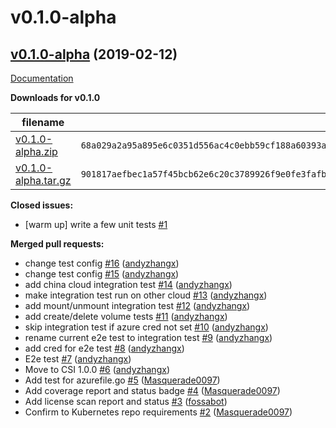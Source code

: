 # v0.1.0-alpha

## [v0.1.0-alpha](https://github.com/csi-driver/azurefile-csi-driver/tree/v0.1.0-alpha) (2019-02-12)

[Documentation](https://github.com/csi-driver/azurefile-csi-driver/blob/v0.1.0-alpha/README.md)

**Downloads for v0.1.0**

filename  | sha512 hash
--------- | ------------
[v0.1.0-alpha.zip](https://github.com/csi-driver/azurefile-csi-driver/archive/v0.1.0-alpha.zip) | `68a029a2a95a895e6c0351d556ac4c0ebb59cf188a60393a407b9a6787f5f3f81dceefc91e5b2173c155d69ad987bf57402d0f4fb6067dfb49acacd3d56e31de`
[v0.1.0-alpha.tar.gz](https://github.com/csi-driver/azurefile-csi-driver/archive/v0.1.0-alpha.tar.gz) | `901817aefbec1a57f45bcb62e6c20c3789926f9e0fe3fafb2d83a04c36f15dcfe2e9323e02d5e6dc35e74ce2491ae2500c9ca61929d1bbcc5216674ee2a6adbf`

**Closed issues:**

- \[warm up\] write a few unit tests [\#1](https://github.com/csi-driver/azurefile-csi-driver/issues/1)

**Merged pull requests:**

- change test config [\#16](https://github.com/csi-driver/azurefile-csi-driver/pull/16) ([andyzhangx](https://github.com/andyzhangx))
- change test config [\#15](https://github.com/csi-driver/azurefile-csi-driver/pull/15) ([andyzhangx](https://github.com/andyzhangx))
- add china cloud integration test [\#14](https://github.com/csi-driver/azurefile-csi-driver/pull/14) ([andyzhangx](https://github.com/andyzhangx))
- make integration test run on other cloud [\#13](https://github.com/csi-driver/azurefile-csi-driver/pull/13) ([andyzhangx](https://github.com/andyzhangx))
- add mount/unmount integration test [\#12](https://github.com/csi-driver/azurefile-csi-driver/pull/12) ([andyzhangx](https://github.com/andyzhangx))
- add create/delete volume tests [\#11](https://github.com/csi-driver/azurefile-csi-driver/pull/11) ([andyzhangx](https://github.com/andyzhangx))
- skip integration test if azure cred not set [\#10](https://github.com/csi-driver/azurefile-csi-driver/pull/10) ([andyzhangx](https://github.com/andyzhangx))
- rename current e2e test to integration test [\#9](https://github.com/csi-driver/azurefile-csi-driver/pull/9) ([andyzhangx](https://github.com/andyzhangx))
- add cred for e2e test [\#8](https://github.com/csi-driver/azurefile-csi-driver/pull/8) ([andyzhangx](https://github.com/andyzhangx))
- E2e test [\#7](https://github.com/csi-driver/azurefile-csi-driver/pull/7) ([andyzhangx](https://github.com/andyzhangx))
- Move to CSI 1.0.0 [\#6](https://github.com/csi-driver/azurefile-csi-driver/pull/6) ([andyzhangx](https://github.com/andyzhangx))
- Add test for azurefile.go [\#5](https://github.com/csi-driver/azurefile-csi-driver/pull/5) ([Masquerade0097](https://github.com/Masquerade0097))
- Add coverage report and status badge [\#4](https://github.com/csi-driver/azurefile-csi-driver/pull/4) ([Masquerade0097](https://github.com/Masquerade0097))
- Add license scan report and status [\#3](https://github.com/csi-driver/azurefile-csi-driver/pull/3) ([fossabot](https://github.com/fossabot))
- Confirm to Kubernetes repo requirements [\#2](https://github.com/csi-driver/azurefile-csi-driver/pull/2) ([Masquerade0097](https://github.com/Masquerade0097))
